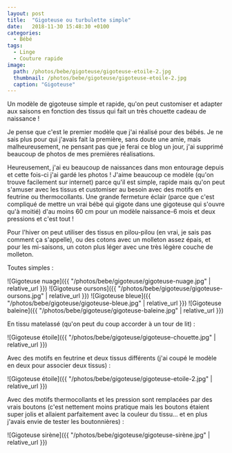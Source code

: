 ```yaml
---
layout: post
title:  "Gigoteuse ou turbulette simple"
date:   2018-11-30 15:48:30 +0100
categories: 
  - Bébé
tags: 
  - Linge
  - Couture rapide
image:
  path: /photos/bebe/gigoteuse/gigoteuse-etoile-2.jpg
  thumbnail: /photos/bebe/gigoteuse/gigoteuse-etoile-2.jpg
  caption: "Gigoteuse"
---
```


Un modèle de gigoteuse simple et rapide, qu'on peut customiser et adapter aux saisons en fonction des tissus qui fait un très chouette cadeau de naissance ! 

<!-- more -->

Je pense que c'est le premier modèle que j'ai réalisé pour des bébés. Je ne sais plus pour qui j'avais fait la première, sans doute une amie, mais malheureusement, ne pensant pas que je ferai ce blog un jour, j'ai supprimé beaucoup de photos de mes premières réalisations. 

Heureusement, j'ai eu beaucoup de naissances dans mon entourage depuis et cette fois-ci j'ai gardé les photos ! J'aime beaucoup ce modèle (qu'on trouve facilement sur internet) parce qu'il est simple, rapide mais qu'on peut s'amuser avec les tissus et customiser au besoin avec des motifs en feutrine ou thermocollants. Une grande fermeture éclair (parce que c'est compliqué de mettre un vrai bébé qui gigote dans une gigoteuse qui s'ouvre qu'à moitié) d'au moins 60 cm pour un modèle naissance-6 mois et deux pressions et c'est tout !

Pour l'hiver on peut utiliser des tissus en pilou-pilou (en vrai, je sais pas comment ça s'appelle), ou des cotons avec un molleton assez épais, et pour les mi-saisons, un coton plus léger avec une très légère couche de molleton. 

Toutes simples : 

![Gigoteuse nuage]({{ "/photos/bebe/gigoteuse/gigoteuse-nuage.jpg" | relative_url }})
![Gigoteuse oursons]({{ "/photos/bebe/gigoteuse/gigoteuse-oursons.jpg" | relative_url }})
![Gigoteuse bleue]({{ "/photos/bebe/gigoteuse/gigoteuse-bleue.jpg" | relative_url }})
![Gigoteuse baleine]({{ "/photos/bebe/gigoteuse/gigoteuse-baleine.jpg" | relative_url }})

En tissu matelassé (qu'on peut du coup accorder à un tour de lit) : 

![Gigoteuse étoile]({{ "/photos/bebe/gigoteuse/gigoteuse-chouette.jpg" | relative_url }})

Avec des motifs en feutrine et deux tissus différents (j'ai coupé le modèle en deux pour associer deux tissus) : 

![Gigoteuse étoile]({{ "/photos/bebe/gigoteuse/gigoteuse-etoile-2.jpg" | relative_url }})

Avec des motifs thermocollants et les pression sont remplacées par des vrais boutons (c'est nettement moins pratique mais les boutons étaient super jolis et allaient parfaitement avec la couleur du tissu... et en plus j'avais envie de tester les boutonnières) : 

![Gigoteuse sirène]({{ "/photos/bebe/gigoteuse/gigoteuse-sirène.jpg" | relative_url }})




